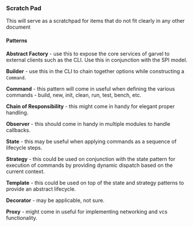 ### Scratch Pad

This will serve as a scratchpad for items that do not fit clearly in any other document


#### Patterns

**Abstract Factory** - use this to expose the core services of garvel to external clients such as the CLI. Use this in conjunction
with the SPI model.


**Builder** - use this in the CLI to chain together options while constructing a `Command`.


**Command** - this pattern will come in useful when defining the various commands - build, new, init, clean, run, test, bench, etc.


**Chain of Responsibility** - this might come in handy for elegant proper handling.


**Observer** - this should come in handy in multiple modules to handle callbacks.


**State** - this may be useful when applying commands as a sequence of lifecycle steps.


**Strategy** - this could be used on conjunction with the state pattern for execution of commands by providing dynamic dispatch based on the current context.


**Template** - this could be used on top of the state and strategy patterns to provide an abstract lifecycle.


**Decorator** - may be applicable, not sure.


**Proxy** - might come in useful for implementing networking and vcs functionality.





